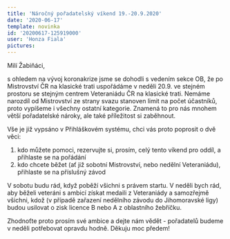 ```yaml
---
title: 'Náročný pořadatelský víkend 19.-20.9.2020'
date: '2020-06-17'
template: novinka
id: '20200617-125919000'
user: 'Honza Fiala'
pictures:
---
```

Milí Žabiňáci,

s ohledem na vývoj koronakrize jsme se dohodli s vedením sekce OB, že po Mistrovství ČR na klasické trati uspořádáme v neděli 20.9. ve stejném prostoru se stejným centrem Veteraniádu ČR na klasické trati. Nemáme narozdíl od Mistrovství ze strany svazu stanoven limit na počet účastníků, proto vypíšeme i všechny ostatní kategorie. Znamená to pro nás mnohem větší pořadatelské nároky, ale také příležitost si zaběhnout. 

Vše je již vypsáno v Přihláškovém systému, chci vás proto poprosit o dvě věci:
1. kdo můžete pomoci, rezervujte si, prosím, celý tento víkend pro oddíl, a přihlaste se na pořádání
2. kdo chcete běžet (ať již sobotní Mistrovství, nebo nedělní Veteraniádu), přihlaste se na příslušný závod

V sobotu budu rád, když poběží všichni s právem startu. V neděli bych rád, aby běželi veteráni s ambicí získat medaili z Veteraniády a samozřejmě všichni, kdož (v případě zařazení nedělního závodu do Jihomoravské ligy) budou usilovat o zisk licence B nebo A z oblastního žebříčku.

Zhodnoťte proto prosím své ambice a dejte nám vědět - pořadatelů budeme v neděli potřebovat opravdu hodně.
Děkuju moc předem!

